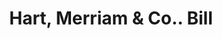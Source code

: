 ---
doi: 10.7916/D8Z04M9Q
date_other: '1870'
date_other_textual: 1870-1879
form: printed ephemera
genre:
- Invoices
name:
- Hart, Merriam & Co.
object_in_context_url: https://biggert.cul.columbia.edu/items/view/ave_biggert_01825
subject_hierarchical_geographic:
- Hartford, Connecticut, United States
subject_name:
- Hart, Merriam & Co.
title: Hart, Merriam & Co.. Bill
sort_title: Hart, Merriam & Co.. Bill
call_number: ave_biggert_01825
coordinates:
- 41.7625,-72.67416666666666
pid: ave_biggert_01825
identifiers: ave_biggert_01825
thumbnail: https://derivativo-2.library.columbia.edu/iiif/2/ldpd:490691/full/!256,256/0/native.jpg
permalink: "/biggert/ave_biggert_01825/"
layout: iiif-image-page
---